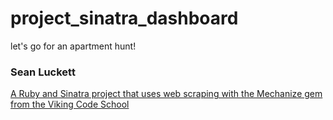 # project_sinatra_dashboard
let's go for an apartment hunt!

### Sean Luckett

[A Ruby and Sinatra project that uses web scraping with the Mechanize gem from the Viking Code School](http://www.vikingcodeschool.com)
